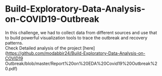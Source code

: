 # Build-Exploratory-Data-Analysis-on-COVID19-Outbreak
In this challenge, we had to collect data from different sources and use that to build powerful visualization tools to trace the outbreak and recovery patterns.</br>
Check Detailed analysis of the project 
[here](https://github.com/modabbir24/Build-Exploratory-Data-Analysis-on-COVID19 Outbreak/blob/master/Report%20on%20EDA%20Covid19%20Outbreak%20.pdf)
